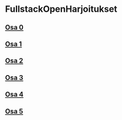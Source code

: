 # FullstackOpenHarjoitukset

## [Osa 0](https://github.com/wood101/FullstackOpenHarjoitukset/tree/master/Osa0)
## [Osa 1](https://github.com/wood101/FullstackOpenHarjoitukset/tree/master/Osa1)
## [Osa 2](https://github.com/wood101/FullstackOpenHarjoitukset/tree/master/Osa2)
## [Osa 3](https://github.com/wood101/FullstackOpenHarjoitukset/tree/master/Osa3)
## [Osa 4](https://github.com/wood101/FullstackOpenHarjoitukset/tree/master/Osa4)
## [Osa 5](https://github.com/wood101/FullstackOpenHarjoitukset/tree/master/Osa5)
